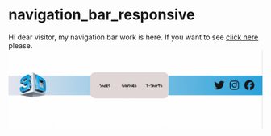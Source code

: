 # navigation_bar_responsive

Hi dear visitor, my navigation bar work is here. If you want to see [click here](https://yusufgozukara.github.io/navigation_bar_responsive/) please. 
![](intro-min.gif)
